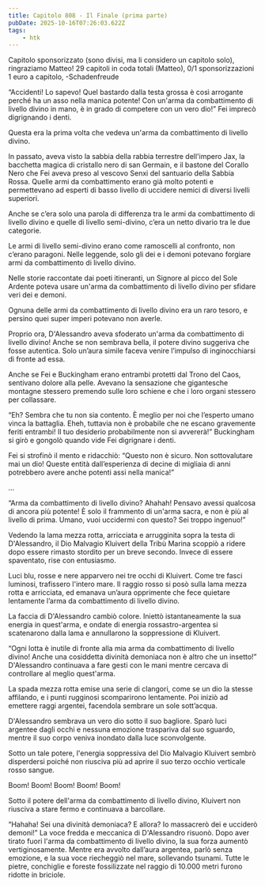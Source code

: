 ```yaml
---
title: Capitolo 808 - Il Finale (prima parte)
pubDate: 2025-10-16T07:26:03.622Z
tags:
    - htk
---
```



Capitolo sponsorizzato (sono divisi, ma li considero un capitolo solo), ringraziamo Matteo!
29 capitoli in coda totali (Matteo),
0/1 sponsorizzazioni 1 euro a capitolo,
-Schadenfreude


“Accidenti! Lo sapevo! Quel bastardo dalla testa grossa è così arrogante perché ha un asso nella manica potente! Con un'arma da combattimento di livello divino in mano, è in grado di competere con un vero dio!” Fei imprecò digrignando i denti.


Questa era la prima volta che vedeva un'arma da combattimento di livello divino.


In passato, aveva visto la sabbia della rabbia terrestre dell'impero Jax, la bacchetta magica di cristallo nero di san Germain, e il bastone del Corallo Nero che Fei aveva preso al vescovo Senxi del santuario della Sabbia Rossa.
Quelle armi da combattimento erano già molto potenti e permettevano ad esperti di basso livello di uccidere nemici di diversi livelli superiori.


Anche se c’era solo una parola di differenza tra le armi da combattimento di livello divino e quelle di livello semi-divino, c’era un netto divario tra le due categorie.


Le armi di livello semi-divino erano come ramoscelli al confronto, non c’erano paragoni. Nelle leggende, solo gli dei e i demoni potevano forgiare armi da combattimento di livello divino.


Nelle storie raccontate dai poeti itineranti, un Signore al picco del Sole Ardente poteva usare un'arma da combattimento di livello divino per sfidare veri dei e demoni.


Ognuna delle armi da combattimento di livello divino era un raro tesoro, e persino quei super imperi potevano non averle.


Proprio ora, D'Alessandro aveva sfoderato un'arma da combattimento di livello divino! Anche se non sembrava bella, il potere divino suggeriva che fosse autentica. Solo un’aura simile faceva venire l’impulso di inginocchiarsi di fronte ad essa.


Anche se Fei e Buckingham erano entrambi protetti dal Trono del Caos, sentivano dolore alla pelle. Avevano la sensazione che gigantesche montagne stessero premendo sulle loro schiene e che i loro organi stessero per collassare.


“Eh? Sembra che tu non sia contento. È meglio per noi che l’esperto umano vinca la battaglia. Eheh, tuttavia non è probabile che ne escano gravemente feriti entrambi! Il tuo desiderio probabilmente non si avvererà!” Buckingham si girò e gongolò quando vide Fei digrignare i denti.


Fei si strofinò il mento e ridacchiò: “Questo non è sicuro. Non sottovalutare mai un dio! Queste entità dall’esperienza di decine di migliaia di anni potrebbero avere anche potenti assi nella manica!”


…


“Arma da combattimento di livello divino? Ahahah! Pensavo avessi qualcosa di ancora più potente! È solo il frammento di un'arma sacra, e non è più al livello di prima. Umano, vuoi uccidermi con questo? Sei troppo ingenuo!”


Vedendo la lama mezza rotta, arricciata e arrugginita sopra la testa di D'Alessandro, il Dio Malvagio Kluivert della Tribù Marina scoppiò a ridere dopo essere rimasto stordito per un breve secondo. Invece di essere spaventato, rise con entusiasmo.


Luci blu, rosse e nere apparvero nei tre occhi di Kluivert. Come tre fasci luminosi, trafissero l'intero mare. Il raggio rosso si posò sulla lama mezza rotta e arricciata, ed emanava un’aura opprimente che fece quietare lentamente l’arma da combattimento di livello divino.


La faccia di D'Alessandro cambiò colore. Iniettò istantaneamente la sua energia in quest'arma, e ondate di energia rossastro-argentea si scatenarono dalla lama e annullarono la soppressione di Kluivert.


“Ogni lotta è inutile di fronte alla mia arma da combattimento di livello divino! Anche una cosiddetta divinità demoniaca non è altro che un insetto!” D'Alessandro continuava a fare gesti con le mani mentre cercava di controllare al meglio quest'arma.


La spada mezza rotta emise una serie di clangori, come se un dio la stesse affilando, e i punti rugginosi scomparirono lentamente. Poi iniziò ad emettere raggi argentei, facendola sembrare un sole sott’acqua.


D'Alessandro sembrava un vero dio sotto il suo bagliore. Sparò luci argentee dagli occhi e nessuna emozione traspariva dal suo sguardo, mentre il suo corpo veniva inondato dalla luce sconvolgente.


Sotto un tale potere, l'energia soppressiva del Dio Malvagio Kluivert sembrò disperdersi poiché non riusciva più ad aprire il suo terzo occhio verticale rosso sangue.


Boom! Boom! Boom! Boom! Boom!


Sotto il potere dell'arma da combattimento di livello divino, Kluivert non riusciva a stare fermo e continuava a barcollare.


“Hahaha! Sei una divinità demoniaca? E allora? Io massacrerò dei e ucciderò demoni!” La voce fredda e meccanica di D'Alessandro risuonò. Dopo aver tirato fuori l'arma da combattimento di livello divino, la sua forza aumentò vertiginosamente.
Mentre era avvolto dall’aura argentea, parlò senza emozione, e la sua voce riecheggiò nel mare, sollevando tsunami. Tutte le pietre, conchiglie e foreste fossilizzate nel raggio di 10.000 metri furono ridotte in briciole.







